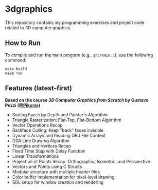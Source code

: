 # 3dgraphics
This repository contains my programming exercises and project code related to 3D computer graphics.

## How to Run
To compile and run the main program (e.g., `src/main.c`), use the following command:
```
make build
make run
```

## Features (latest-first)
**Based on the course *3D Computer Graphics from Scratch* by Gustavo Pezzi ([@Pikuma](https://www.pikuma.com))**
* Sorting Faces by Depth and Painter's Algorithm
* Triangle Rasterization: Flat-Top, Flat-Bottom Algorithm
* Vector Operations Recap
* Backface Culling: Keep "back" faces invisible
* Dynamic Arrays and Reading OBJ File Content
* DDA Line Drawing Algorithm
* Triangles and Vertices Recap
* Fixed Time Step with Delay Function
* Linear Transformations
* Projection of Points Recap: Orthographic, Isometric, and Perspective
* Vectors and Points using C Structs
* Modular structure with multiple header files
* Color buffer implementation for pixel-level drawing
* SDL setup for window creation and rendering
